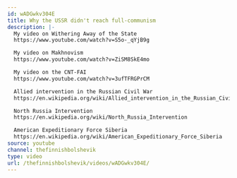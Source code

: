 ```yaml
---
id: wADGwkv304E
title: Why the USSR didn't reach full-communism
description: |-
  My video on Withering Away of the State
  https://www.youtube.com/watch?v=S5o-_qYjB9g

  My video on Makhnovism
  https://www.youtube.com/watch?v=ZiSM8SkE4mo

  My video on the CNT-FAI
  https://www.youtube.com/watch?v=3ufTFRGPrCM

  Allied intervention in the Russian Civil War
  https://en.wikipedia.org/wiki/Allied_intervention_in_the_Russian_Civil_War

  North Russia Intervention
  https://en.wikipedia.org/wiki/North_Russia_Intervention

  American Expeditionary Force Siberia
  https://en.wikipedia.org/wiki/American_Expeditionary_Force_Siberia
source: youtube
channel: thefinnishbolshevik
type: video
url: /thefinnishbolshevik/videos/wADGwkv304E/
---
```

